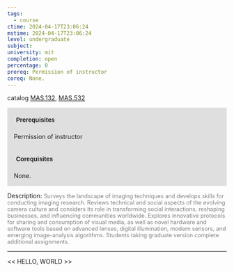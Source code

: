 ```yaml
---
tags:
  - course
ctime: 2024-04-17T23:06:24
mstime: 2024-04-17T23:06:24
level: undergraduate
subject: 
university: mit
completion: open
percentage: 0
prereq: Permission of instructor
coreq: None.
---
```


catalog [MAS.132](http://student.mit.edu/catalog/mMASa.html#MAS.132), [MAS.532](http://student.mit.edu/catalog/mMASa.html#MAS.532)

<span style="display: block; padding: 15px; background-color: rgb(100, 100, 100, 0.2);"><font id="m_prereq4080_0" style="display: block; font-family: Arial, sans-serif; font-weight: bold; padding: 5px">Prerequisites</font><br><span id="prereq4080_0">Permission of instructor</span></span>
<span style="display: block; padding: 15px; background-color: rgb(100, 100, 100, 0.2);"><font id="m_coreq4080_0" style="display: block; font-family: Arial, sans-serif; font-weight: bold; padding: 5px">Corequisites</font><br><span id="coreq4080_0">None.</span></span>

<font style="">Description:</font>
<font style="color: grey; font-size: 0.8rem;">Surveys the landscape of imaging techniques and develops skills for conducting imaging research. Reviews technical and social aspects of the evolving camera culture and considers its role in transforming social interactions, reshaping businesses, and influencing communities worldwide. Explores innovative protocols for sharing and consumption of visual media, as well as novel hardware and software tools based on advanced lenses, digital illumination, modern sensors, and emerging image-analysis algorithms. Students taking graduate version complete additional assignments.</font>



---

<< HELLO, WORLD >>
